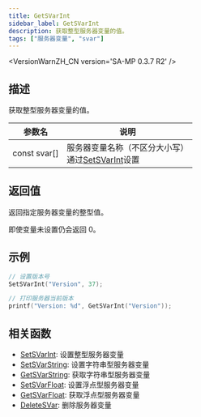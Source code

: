 ```yaml
---
title: GetSVarInt
sidebar_label: GetSVarInt
description: 获取整型服务器变量的值。
tags: ["服务器变量", "svar"]
---
```


<VersionWarnZH_CN version='SA-MP 0.3.7 R2' />

## 描述

获取整型服务器变量的值。

| 参数名       | 说明                                                                |
| ------------ | ------------------------------------------------------------------- |
| const svar[] | 服务器变量名称（不区分大小写）<br/>通过[SetSVarInt](SetSVarInt)设置 |

## 返回值

返回指定服务器变量的整型值。

即使变量未设置仍会返回 0。

## 示例

```c
// 设置版本号
SetSVarInt("Version", 37);

// 打印服务器当前版本
printf("Version: %d", GetSVarInt("Version"));
```

## 相关函数

- [SetSVarInt](SetSVarInt): 设置整型服务器变量
- [SetSVarString](SetSVarString): 设置字符串型服务器变量
- [GetSVarString](GetSVarString): 获取字符串型服务器变量
- [SetSVarFloat](SetSVarFloat): 设置浮点型服务器变量
- [GetSVarFloat](GetSVarFloat): 获取浮点型服务器变量
- [DeleteSVar](DeleteSVar): 删除服务器变量
